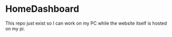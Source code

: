 # HomeDashboard

This repo just exist so I can work on my PC while the website itself is hosted on my pi.